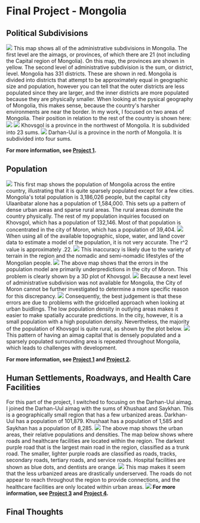 # Final Project - Mongolia

## Political Subdivisions
![](mongolia.png)
This map shows all of the administrative subdivisions in Mongolia. The first level are the aimags, or provinces, of which there are 21 (not including the Capital region of Mongolia). On this map, the provinces are shown in yellow. The second level of administrative subdivision is the sum, or district, level. Mongolia has 331 districts. These are shown in red. Mongolia is divided into districts that attempt to be approximately equal in geographic size and population, however you can tell that the outer districts are less populated since they are larger, and the inner districts are more populated because they are physically smaller. When looking at the pysical geography of Mongolia, this makes sense, because the country's harsher environments are near the border.
In my work, I focused on two areas of Mongolia. Their position in relation to the rest of the country is shown here:
![](khov_dar_within.png)
![](Kovsgol.png)
Khovsgol is a province in the northwest of Mongolia. It is subdivided into 23 sums.
![](darhan_map.png)
Darhan-Uul is a province in the north of Mongolia. It is subdivided into four sums.

**For more information, see [Project 1](https://caroline-mccain.github.io/workshop/Project1).**

## Population
![](mng_pop.png)
This first map shows the population of Mongolia across the entire country, illustrating that it is quite sparsely populated except for a few cities. Mongolia's total population is 3,186,026 people, but the capital city Ulaanbatar alone has a population of 1,584,000. This sets up a pattern of dense urban areas and sparse rural areas. The rural areas dominate the country physically.
The rest of my population inquiries focused on Khovsgol, which has a population of 132,146. Most of that population is concentrated in the city of Moron, which has a population of 39,404.
![](khovsgolHeatFinal.png)
When using all of the available topographic, slope, water, and land cover data to estimate a model of the population, it is not very accurate. The r^2 value is approximately .22.
![](allvarspart1.png)
This inaccuracy is likely due to the variety of terrain in the region and the nomadic and semi-nomadic lifestyles of the Mongolian people.
![](khovDiffMap.png)
The above map shows that the errors in the population model are primarily underpredictions in the city of Moron. This problem is clearly shown by a 3D plot of Khovsgol.
![](khov3D.png)
Because a next level of administrative subdivision was not available for Mongolia, the City of Moron cannot be further investigated to determine a more specific reason for this discrepancy.
![](moronDiffMap.png)
Consequently, the best judgement is that these errors are due to problems with the gridcelled approach when looking at urban buidlings. The low population density in outlying areas makes it easier to make spatially accurate predictions. In the city, however, it is a small population with a high population density. Nevertheless, the majority of the population of Khovsgol is quite rural, as shown by the plot below.
![](khovpopplot.png)
This pattern of having an aimag capital that is densely populated and a sparsely populated surrounding area is repeated throughout Mongolia, which leads to challenges with development.

**For more information, see [Project 1](https://caroline-mccain.github.io/workshop/Project1) and [Project 2](https://caroline-mccain.github.io/workshop/Project2).**

## Human Settlements, Roadways, and Health Care Facilities
For this part of the project, I switched to focusing on the Darhan-Uul aimag. I joined the Darhan-Uul aimag with the sums of Khushaat and Saykhan. This is a geographically small region that has a few urbanized areas. Darkhan-Uul has a population of 101,879. Khushaat has a population of 1,585 and Saykhan has a population of 8,285.
![](full_adm_filtered.png)
The above map shows the urban areas, their relative populations and densities. The map below shows where roads and healthcare facilities are located within the region. The darkest purple road that is the largest main road in the region, classified as a trunk road. The smaller, lighter purple roads are classified as roads, tracks, secondary roads, tertiary roads, and service roads. Hospital facilities are shown as blue dots, and dentists are orange.
![](full_hcf_roads_legends.png)
This map makes it seem that the less urbanized areas are drastically underserved. The roads do not appear to reach throughout the region to provide connections, and the healthcare facilities are only located within urban areas. 
![](5.13.3D.HCF.Roads.png)
**For more information, see [Project 3](https://caroline-mccain.github.io/workshop/Project3) and
[Project 4](https://caroline-mccain.github.io/workshop/Project4).**

## Final Thoughts
